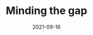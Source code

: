 ---
layout: article.njk
title: "Minding the gap"
tags: article
date: 2021-09-16
excerpt: "`gap` may be one of the shortest CSS property names, but means different things in different layout contexts. In this blog post, I break those down."
thumbnail: "/assets/london-tube-logo.png"
external: https://css-tricks.com/minding-the-gap/
---
